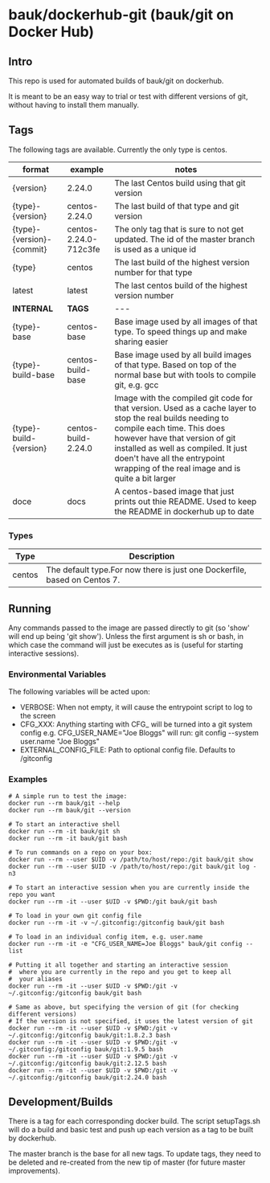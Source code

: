 # bauk/dockerhub-git (bauk/git on Docker Hub)

## Intro

This repo is used for automated builds of bauk/git on dockerhub.

It is meant to be an easy way to trial or test with different versions of git, without having to install them manually.

## Tags

The following tags are available. Currently the only type is centos.

|format|example|notes|
|------|-------|-----|
|{version}|2.24.0|The last Centos build using that git version|
|{type}-{version}|centos-2.24.0|The last build of that type and git version|
|{type}-{version}-{commit}|centos-2.24.0-712c3fe|The only tag that is sure to not get updated. The id of the master branch is used as a unique id|
|{type}|centos|The last build of the highest version number for that type|
|latest|latest|The last centos build of the highest version number|
|<b>INTERNAL|<b>TAGS|---|
|{type}-base|centos-base|Base image used by all images of that type. To speed things up and make sharing easier|
|{type}-build-base|centos-build-base|Base image used by all build images of that type. Based on top of the normal base but with tools to compile git, e.g. gcc|
|{type}-build-{version}|centos-build-2.24.0|Image with the compiled git code for that version. Used as a cache layer to stop the real builds needing to compile each time. This does however have that version of git installed as well as compiled. It just doen't have all the entrypoint wrapping of the real image and is quite a bit larger|
|doce|docs|A centos-based image that just prints out thie README. Used to keep the README in dockerhub up to date|

### Types

|Type|Description|
|----|-----------|
|centos|The default type.For now there is just one Dockerfile, based on Centos 7.|

## Running

Any commands passed to the image are passed directly to git (so 'show' will end up being 'git show'). Unless the first argument is sh or bash, in which case the command will just be executes as is (useful for starting interactive sessions).

### Environmental Variables

The following variables will be acted upon:

- VERBOSE: When not empty, it will cause the entrypoint script to log to the screen
- CFG\_XXX: Anything starting with CFG\_ will be turned into a git system config
           e.g. CFG_USER_NAME="Joe Bloggs" will run: git config --system user.name "Joe Bloggs"
- EXTERNAL\_CONFIG\_FILE: Path to optional config file. Defaults to /gitconfig

### Examples

```
# A simple run to test the image:
docker run --rm bauk/git --help
docker run --rm bauk/git --version

# To start an interactive shell
docker run --rm -it bauk/git sh
docker run --rm -it bauk/git bash

# To run commands on a repo on your box:
docker run --rm --user $UID -v /path/to/host/repo:/git bauk/git show
docker run --rm --user $UID -v /path/to/host/repo:/git bauk/git log -n3

# To start an interactive session when you are currently inside the repo you want
docker run --rm -it --user $UID -v $PWD:/git bauk/git bash

# To load in your own git config file
docker run --rm -it -v ~/.gitconfig:/gitconfig bauk/git bash

# To load in an individual config item, e.g. user.name
docker run --rm -it -e "CFG_USER_NAME=Joe Bloggs" bauk/git config --list

# Putting it all together and starting an interactive session
#  where you are currently in the repo and you get to keep all
#  your aliases
docker run --rm -it --user $UID -v $PWD:/git -v ~/.gitconfig:/gitconfig bauk/git bash

# Same as above, but specifying the version of git (for checking different versions)
# If the version is not specified, it uses the latest version of git
docker run --rm -it --user $UID -v $PWD:/git -v ~/.gitconfig:/gitconfig bauk/git:1.8.2.3 bash
docker run --rm -it --user $UID -v $PWD:/git -v ~/.gitconfig:/gitconfig bauk/git:1.9.5 bash
docker run --rm -it --user $UID -v $PWD:/git -v ~/.gitconfig:/gitconfig bauk/git:2.12.5 bash
docker run --rm -it --user $UID -v $PWD:/git -v ~/.gitconfig:/gitconfig bauk/git:2.24.0 bash
```

## Development/Builds

There is a tag for each corresponding docker build.
The script setupTags.sh will do a build and basic test and push up each version as a tag to be built by dockerhub.

The master branch is the base for all new tags.
To update tags, they need to be deleted and re-created from the new tip of master (for future master improvements).
